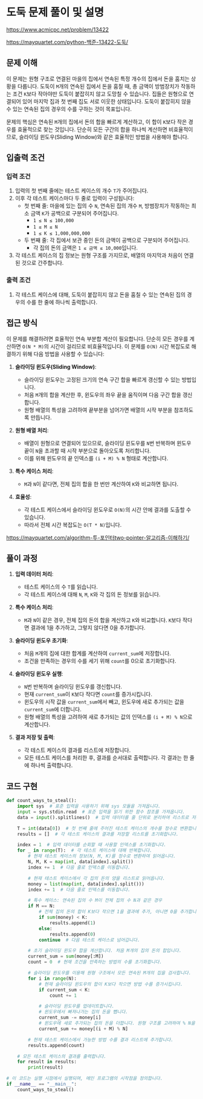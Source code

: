 # 도둑 문제 풀이 및 설명

<https://www.acmicpc.net/problem/13422>

<https://mayquartet.com/python-백준-13422-도둑/>

## 문제 이해

이 문제는 원형 구조로 연결된 마을의 집에서 연속된 특정 개수의 집에서 돈을 훔치는 상황을 다룹니다. 도둑이 `M`개의 연속된 집에서 돈을 훔칠 때, 총 금액이 방범장치가 작동하는 조건 `K`보다 작아야만 도둑이 붙잡히지 않고 도망칠 수 있습니다. 집들은 원형으로 연결되어 있어 마지막 집과 첫 번째 집도 서로 이웃한 상태입니다. 도둑이 붙잡히지 않을 수 있는 연속된 집의 경우의 수를 구하는 것이 목표입니다.

문제의 핵심은 연속된 `M`개의 집에서 돈의 합을 빠르게 계산하고, 이 합이 `K`보다 작은 경우를 효율적으로 찾는 것입니다. 단순히 모든 구간의 합을 하나씩 계산하면 비효율적이므로, 슬라이딩 윈도우(Sliding Window)와 같은 효율적인 방법을 사용해야 합니다.

## 입출력 조건

### 입력 조건

1. 입력의 첫 번째 줄에는 테스트 케이스의 개수 `T`가 주어집니다.
2. 이후 각 테스트 케이스마다 두 줄로 입력이 구성됩니다:
   - 첫 번째 줄: 마을에 있는 집의 수 `N`, 연속된 집의 개수 `M`, 방범장치가 작동하는 최소 금액 `K`가 공백으로 구분되어 주어집니다.
     - `1 ≤ N ≤ 100,000`
     - `1 ≤ M ≤ N`
     - `1 ≤ K ≤ 1,000,000,000`
   - 두 번째 줄: 각 집에서 보관 중인 돈의 금액이 공백으로 구분되어 주어집니다.
     - 각 집의 돈의 금액은 `1 ≤ 금액 ≤ 10,000`입니다.
3. 각 테스트 케이스의 집 정보는 원형 구조를 가지므로, 배열의 마지막과 처음이 연결된 것으로 간주합니다.

### 출력 조건

1. 각 테스트 케이스에 대해, 도둑이 붙잡히지 않고 돈을 훔칠 수 있는 연속된 집의 경우의 수를 한 줄에 하나씩 출력합니다.

## 접근 방식

이 문제를 해결하려면 효율적인 연속 부분합 계산이 필요합니다. 단순히 모든 경우를 계산하면 `O(N * M)`의 시간이 걸리므로 비효율적입니다. 이 문제를 `O(N)` 시간 복잡도로 해결하기 위해 다음 방법을 사용할 수 있습니다:

1. **슬라이딩 윈도우(Sliding Window)**:

   - 슬라이딩 윈도우는 고정된 크기의 연속 구간 합을 빠르게 갱신할 수 있는 방법입니다.
   - 처음 `M`개의 합을 계산한 후, 윈도우의 좌우 끝을 움직이며 다음 구간 합을 갱신합니다.
   - 원형 배열의 특성을 고려하여 끝부분을 넘어가면 배열의 시작 부분을 참조하도록 만듭니다.

2. **원형 배열 처리**:

   - 배열이 원형으로 연결되어 있으므로, 슬라이딩 윈도우를 `N`번 반복하며 윈도우 끝이 `N`을 초과할 때 시작 부분으로 돌아오도록 처리합니다.
   - 이를 위해 윈도우의 끝 인덱스를 `(i + M) % N` 형태로 계산합니다.

3. **특수 케이스 처리**:

   - `M`과 `N`이 같다면, 전체 집의 합을 한 번만 계산하여 `K`와 비교하면 됩니다.

4. **효율성**:
   - 각 테스트 케이스에서 슬라이딩 윈도우로 `O(N)`의 시간 안에 결과를 도출할 수 있습니다.
   - 따라서 전체 시간 복잡도는 `O(T * N)`입니다.

<https://mayquartet.com/algorithm-투-포인터two-pointer-알고리즘-이해하기/>

## 풀이 과정

1. **입력 데이터 처리**:

   - 테스트 케이스의 수 `T`를 읽습니다.
   - 각 테스트 케이스에 대해 `N`, `M`, `K`와 각 집의 돈 정보를 읽습니다.

2. **특수 케이스 처리**:

   - `M`과 `N`이 같은 경우, 전체 집의 돈의 합을 계산하고 `K`와 비교합니다. `K`보다 작다면 결과에 1을 추가하고, 그렇지 않다면 0을 추가합니다.

3. **슬라이딩 윈도우 초기화**:

   - 처음 `M`개의 집에 대한 합계를 계산하여 `current_sum`에 저장합니다.
   - 조건을 만족하는 경우의 수를 세기 위해 `count`를 0으로 초기화합니다.

4. **슬라이딩 윈도우 실행**:

   - `N`번 반복하며 슬라이딩 윈도우를 갱신합니다.
   - 현재 `current_sum`이 `K`보다 작다면 `count`를 증가시킵니다.
   - 윈도우의 시작 값을 `current_sum`에서 빼고, 윈도우에 새로 추가되는 값을 `current_sum`에 더합니다.
   - 원형 배열의 특성을 고려하여 새로 추가되는 값의 인덱스를 `(i + M) % N`으로 계산합니다.

5. **결과 저장 및 출력**:
   - 각 테스트 케이스의 결과를 리스트에 저장합니다.
   - 모든 테스트 케이스를 처리한 후, 결과를 순서대로 출력합니다. 각 결과는 한 줄에 하나씩 출력합니다.

## 코드 구현

```python
def count_ways_to_steal():
    import sys  # 표준 입력을 사용하기 위해 sys 모듈을 가져옵니다.
    input = sys.stdin.read  # 표준 입력을 읽기 위한 함수 참조를 가져옵니다.
    data = input().splitlines()  # 입력 데이터를 줄 단위로 분리하여 리스트로 저장합니다.

    T = int(data[0])  # 첫 번째 줄에 주어진 테스트 케이스의 개수를 정수로 변환합니다.
    results = []  # 각 테스트 케이스의 결과를 저장할 리스트를 초기화합니다.

    index = 1  # 입력 데이터를 순회할 때 사용할 인덱스를 초기화합니다.
    for _ in range(T):  # 각 테스트 케이스에 대해 반복합니다.
        # 현재 테스트 케이스의 정보(N, M, K)를 정수로 변환하여 읽어옵니다.
        N, M, K = map(int, data[index].split())
        index += 1  # 다음 줄로 인덱스를 이동합니다.

        # 현재 테스트 케이스에서 각 집의 돈의 양을 리스트로 읽어옵니다.
        money = list(map(int, data[index].split()))
        index += 1  # 다음 줄로 인덱스를 이동합니다.

        # 특수 케이스: 연속된 집의 수 M이 전체 집의 수 N과 같은 경우
        if M == N:
            # 전체 집의 돈의 합이 K보다 작으면 1을 결과에 추가, 아니면 0을 추가합니다.
            if sum(money) < K:
                results.append(1)
            else:
                results.append(0)
            continue  # 다음 테스트 케이스로 넘어갑니다.

        # 초기 슬라이딩 윈도우 합을 계산합니다. 처음 M개의 집의 돈의 합입니다.
        current_sum = sum(money[:M])
        count = 0  # 현재 조건을 만족하는 방법의 수를 초기화합니다.

        # 슬라이딩 윈도우를 이용해 원형 구조에서 모든 연속된 M개의 집을 검사합니다.
        for i in range(N):
            # 현재 슬라이딩 윈도우의 합이 K보다 작으면 방법 수를 증가시킵니다.
            if current_sum < K:
                count += 1

            # 슬라이딩 윈도우를 업데이트합니다.
            # 윈도우에서 빠져나가는 집의 돈을 뺍니다.
            current_sum -= money[i]
            # 윈도우에 새로 추가되는 집의 돈을 더합니다. 원형 구조를 고려하여 % N을 사용합니다.
            current_sum += money[(i + M) % N]

        # 현재 테스트 케이스에서 가능한 방법 수를 결과 리스트에 추가합니다.
        results.append(count)

    # 모든 테스트 케이스의 결과를 출력합니다.
    for result in results:
        print(result)

# 이 코드는 실행 시점에서 실행되며, 메인 프로그램의 시작점을 정의합니다.
if __name__ == "__main__":
    count_ways_to_steal()
```
